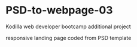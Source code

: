 # PSD-to-webpage-03

Kodilla web developer bootcamp additional project

responsive landing page coded from PSD template

